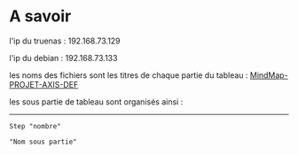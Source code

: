 # A savoir

l'ip du truenas : 192.168.73.129

l'ip du debian  : 192.168.73.133

les noms des fichiers sont les titres de chaque partie du tableau : [MindMap-PROJET-AXIS-DEF](https://cloud.awoui.com/index.php/s/9Y6LfPnnLxd75Y5#mindmap)

les sous partie de tableau sont organisés ainsi :

---------------------------------------------------------------
`Step "nombre"` 

`"Nom sous partie"`

